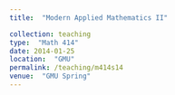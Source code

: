 ```yaml
---
title:  "Modern Applied Mathematics II"

collection: teaching
type:  "Math 414"
date: 2014-01-25
location:  "GMU"
permalink: /teaching/m414s14
venue:  "GMU Spring"
---
```

